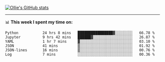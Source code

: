 <!--
**icedpanda/icedpanda** is a ✨ _special_ ✨ repository because its `README.md` (this file) appears on your GitHub profile.

Here are some ideas to get you started:

- 🔭 I’m currently working on ...
- 🌱 I’m currently learning ...
- 👯 I’m looking to collaborate on ...
- 🤔 I’m looking for help with ...
- 💬 Ask me about ...
- 📫 How to reach me: ...
- 😄 Pronouns: ...
- ⚡ Fun fact: ...
-->
[![Ollie's GitHub stats](https://github-readme-stats-icedpanda.vercel.app/api?username=icedpanda&count_private=true&show_icons=true)](https://github.com/icedpanda)

---
📊 **This week I spent my time on:**
<!--START_SECTION:waka-->

```text
Python           24 hrs 8 mins   ████████████████▓░░░░░░░░   66.78 %
Jupyter          9 hrs 42 mins   ██████▓░░░░░░░░░░░░░░░░░░   26.87 %
YAML             1 hr 7 mins     ▓░░░░░░░░░░░░░░░░░░░░░░░░   03.10 %
JSON             41 mins         ▒░░░░░░░░░░░░░░░░░░░░░░░░   01.92 %
JSON-lines       16 mins         ▒░░░░░░░░░░░░░░░░░░░░░░░░   00.76 %
Log              7 mins          ░░░░░░░░░░░░░░░░░░░░░░░░░   00.36 %
```

<!--END_SECTION:waka-->
